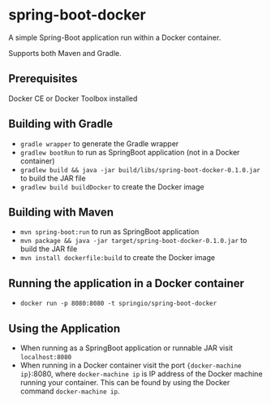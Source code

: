spring-boot-docker
=================

A simple Spring-Boot application run within a Docker container.

Supports both Maven and Gradle.


## Prerequisites

Docker CE or Docker Toolbox installed

## Building with Gradle

* ```gradle wrapper``` to generate the Gradle wrapper
* ```gradlew bootRun``` to run as SpringBoot application (not in a Docker container)
* ```gradlew build && java -jar build/libs/spring-boot-docker-0.1.0.jar``` to build the JAR file
* ```gradlew build buildDocker``` to create the Docker image


## Building with Maven

* ```mvn spring-boot:run``` to run as SpringBoot application
* ```mvn package && java -jar target/spring-boot-docker-0.1.0.jar``` to build the JAR file
* ```mvn install dockerfile:build``` to create the Docker image



## Running the application in a Docker container

* ```docker run -p 8080:8080 -t springio/spring-boot-docker```


## Using the Application

* When running as a SpringBoot application or runnable JAR visit ```localhost:8080```
* When running in a Docker container visit the port ```{docker-machine ip}```:8080, where ```docker-machine ip``` is IP address of the Docker machine running your container. This can be found by using the Docker command ```docker-machine ip```.